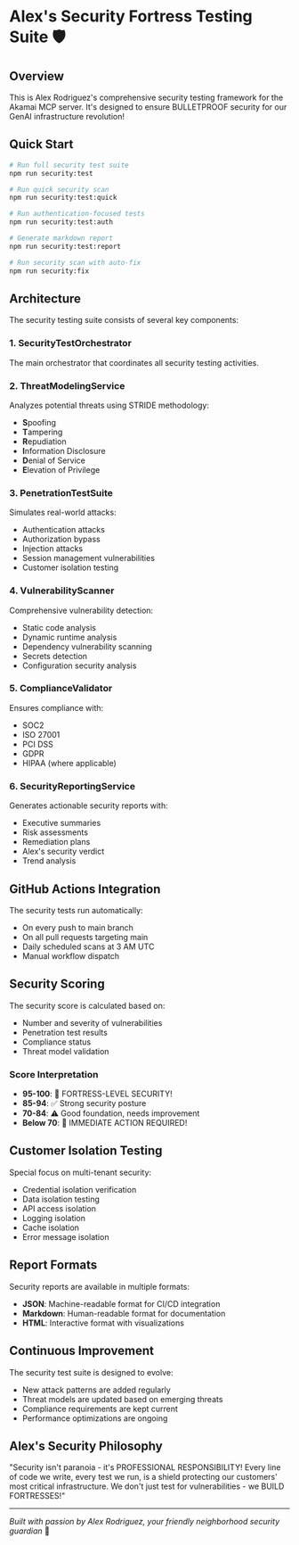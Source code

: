 # Alex's Security Fortress Testing Suite 🛡️

## Overview

This is Alex Rodriguez's comprehensive security testing framework for the Akamai MCP server. It's designed to ensure BULLETPROOF security for our GenAI infrastructure revolution!

## Quick Start

```bash
# Run full security test suite
npm run security:test

# Run quick security scan
npm run security:test:quick

# Run authentication-focused tests
npm run security:test:auth

# Generate markdown report
npm run security:test:report

# Run security scan with auto-fix
npm run security:fix
```

## Architecture

The security testing suite consists of several key components:

### 1. SecurityTestOrchestrator
The main orchestrator that coordinates all security testing activities.

### 2. ThreatModelingService
Analyzes potential threats using STRIDE methodology:
- **S**poofing
- **T**ampering
- **R**epudiation
- **I**nformation Disclosure
- **D**enial of Service
- **E**levation of Privilege

### 3. PenetrationTestSuite
Simulates real-world attacks:
- Authentication attacks
- Authorization bypass
- Injection attacks
- Session management vulnerabilities
- Customer isolation testing

### 4. VulnerabilityScanner
Comprehensive vulnerability detection:
- Static code analysis
- Dynamic runtime analysis
- Dependency vulnerability scanning
- Secrets detection
- Configuration security analysis

### 5. ComplianceValidator
Ensures compliance with:
- SOC2
- ISO 27001
- PCI DSS
- GDPR
- HIPAA (where applicable)

### 6. SecurityReportingService
Generates actionable security reports with:
- Executive summaries
- Risk assessments
- Remediation plans
- Alex's security verdict
- Trend analysis

## GitHub Actions Integration

The security tests run automatically:
- On every push to main branch
- On all pull requests targeting main
- Daily scheduled scans at 3 AM UTC
- Manual workflow dispatch

## Security Scoring

The security score is calculated based on:
- Number and severity of vulnerabilities
- Penetration test results
- Compliance status
- Threat model validation

### Score Interpretation
- **95-100**: 🌟 FORTRESS-LEVEL SECURITY!
- **85-94**: ✅ Strong security posture
- **70-84**: ⚠️ Good foundation, needs improvement
- **Below 70**: 🚨 IMMEDIATE ACTION REQUIRED!

## Customer Isolation Testing

Special focus on multi-tenant security:
- Credential isolation verification
- Data isolation testing
- API access isolation
- Logging isolation
- Cache isolation
- Error message isolation

## Report Formats

Security reports are available in multiple formats:
- **JSON**: Machine-readable format for CI/CD integration
- **Markdown**: Human-readable format for documentation
- **HTML**: Interactive format with visualizations

## Continuous Improvement

The security test suite is designed to evolve:
- New attack patterns are added regularly
- Threat models are updated based on emerging threats
- Compliance requirements are kept current
- Performance optimizations are ongoing

## Alex's Security Philosophy

"Security isn't paranoia - it's PROFESSIONAL RESPONSIBILITY! Every line of code we write, every test we run, is a shield protecting our customers' most critical infrastructure. We don't just test for vulnerabilities - we BUILD FORTRESSES!"

---

*Built with passion by Alex Rodriguez, your friendly neighborhood security guardian* 🚀